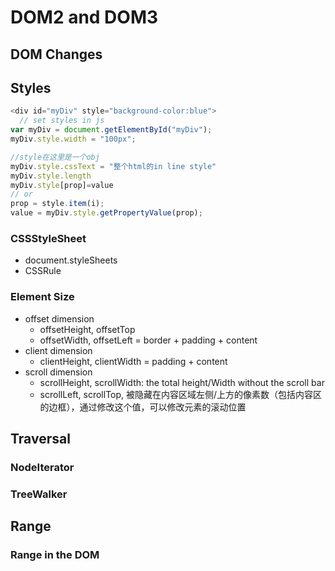 # DOM2 and DOM3

## DOM Changes

## Styles

```javascript
<div id="myDiv" style="background-color:blue">
  // set styles in js
var myDiv = document.getElementById("myDiv");
myDiv.style.width = "100px";

//style在这里是一个obj
myDiv.style.cssText = "整个html的in line style"
myDiv.style.length
myDiv.style[prop]=value
// or
prop = style.item(i);
value = myDiv.style.getPropertyValue(prop);
```

### CSSStyleSheet

- document.styleSheets
- CSSRule

### Element Size

- offset dimension
  - offsetHeight,  offsetTop
  - offsetWidth, offsetLeft = border + padding + content
- client dimension
  - clientHeight, clientWidth = padding + content
- scroll dimension
  - scrollHeight, scrollWidth: the total height/Width without the scroll bar
  - scrollLeft, scrollTop, 被隐藏在内容区域左侧/上方的像素数（包括内容区的边框），通过修改这个值，可以修改元素的滚动位置

## Traversal

### NodeIterator

### TreeWalker

## Range

### Range in the DOM